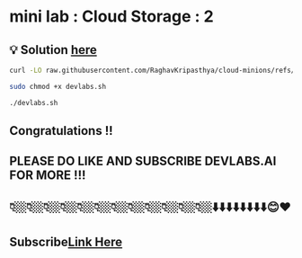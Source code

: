 # mini lab : Cloud Storage : 2

## 💡 Solution [here]()

```bash
curl -LO raw.githubusercontent.com/RaghavKripasthya/cloud-minions/refs/heads/main/Mini%20lab%20Cloud%20Storage%202/devlabs.sh

sudo chmod +x devlabs.sh

./devlabs.sh
```

## Congratulations !!
## PLEASE DO LIKE AND SUBSCRIBE DEVLABS.AI FOR MORE !!!
## 👇🏼👇🏼👇🏼👇🏼👇🏼👇🏼👇🏼👇🏼👇🏼👇🏼👇🏼👇🏼⬇️⬇️⬇️⬇️⬇️⬇️⬇️⬇️😊❤️
## Subscribe[Link Here]()
